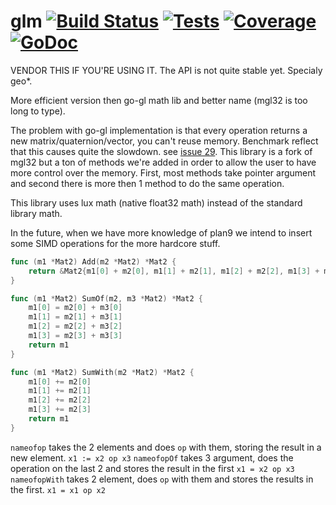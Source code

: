 # glm [![Build Status](http://lionheart.hydroflame.net:8080/job/glm/lastSuccessfulBuild/artifact/status.svg)](http://lionheart.hydroflame.net:8080/job/glm/) [![Tests](http://lionheart.hydroflame.net:8080/job/glm/lastSuccessfulBuild/artifact/tests.svg)](http://lionheart.hydroflame.net:8080/job/glm/) [![Coverage](http://lionheart.hydroflame.net:8080/job/glm/lastSuccessfulBuild/artifact/cover.svg)](http://lionheart.hydroflame.net:8080/job/glm/) [![GoDoc](https://img.shields.io/badge/godoc-reference-blue.svg?style=flat-square)](https://godoc.org/github.com/engoengine/glm)

VENDOR THIS IF YOU'RE USING IT. The API is not quite stable yet. Specialy geo*.

More efficient version then go-gl math lib and better name (mgl32 is too long to type).

The problem with go-gl implementation is that every operation returns a new matrix/quaternion/vector, you can't reuse memory. Benchmark reflect that this causes quite the slowdown. see [issue 29](https://github.com/go-gl/mathgl/issues/29). This library is a fork of mgl32 but a ton of methods we're added in order to allow the user to have more control over the memory. First, most methods take pointer argument and second there is more then 1 method to do the same operation.

This library uses lux math (native float32 math) instead of the standard library math.

In the future, when we have more knowledge of plan9 we intend to insert some SIMD operations for the more hardcore stuff.
```Go
func (m1 *Mat2) Add(m2 *Mat2) *Mat2 {
	return &Mat2{m1[0] + m2[0], m1[1] + m2[1], m1[2] + m2[2], m1[3] + m2[3]}
}

func (m1 *Mat2) SumOf(m2, m3 *Mat2) *Mat2 {
	m1[0] = m2[0] + m3[0]
	m1[1] = m2[1] + m3[1]
	m1[2] = m2[2] + m3[2]
	m1[3] = m2[3] + m3[3]
	return m1
}

func (m1 *Mat2) SumWith(m2 *Mat2) *Mat2 {
	m1[0] += m2[0]
	m1[1] += m2[1]
	m1[2] += m2[2]
	m1[3] += m2[3]
	return m1
}
```

`nameofop` takes the 2 elements and does `op` with them, storing the result in a new element. `x1 := x2 op x3`
`nameofopOf` takes 3 argument, does the operation on the last 2 and stores the result in the first `x1 = x2 op x3`
`nameofopWith` takes 2 element, does `op` with them and stores the results in the first. `x1 = x1 op x2`

